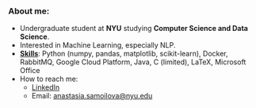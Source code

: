 ### About me:

- Undergraduate student at **NYU** studying **Computer Science and Data Science**. 
- Interested in Machine Learning, especially NLP.
- <ins>**Skills**</ins>: Python (numpy, pandas, matplotlib, scikit-learn), Docker, RabbitMQ, Google Cloud Platform, Java, C (limited), LaTeX, Microsoft Office
- How to reach me: 
  - [LinkedIn](www.linkedin.com/in/anastasia-samoilova01)
  - Email: anastasia.samoilova@nyu.edu

